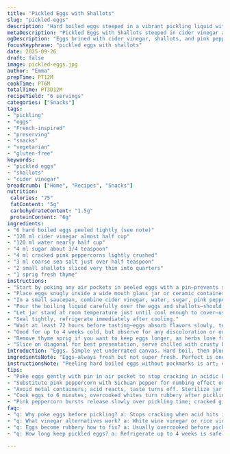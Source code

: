 ```yaml
---
title: "Pickled Eggs with Shallots"
slug: "pickled-eggs"
description: "Hard boiled eggs steeped in a vibrant pickling liquid with cider vinegar, crushed pink peppercorns, thinly sliced shallots, aromatic thyme, and a touch of sweetness. The eggs soak up tart, spicy, and herbal notes over several days creating a layered flavor experience. A dash of sea salt balances the acidity while the pink peppercorns add a subtle floral heat. Easy to prep, yet demands patience. Keeps well refrigerated for up to four weeks. A vegetarian, nut-free, and gluten-free option for snack or starter."
metaDescription: "Pickled Eggs with Shallots steeped in cider vinegar and pink peppercorns. Tart, herbal flavors develop over days; a unique French-inspired snack option."
ogDescription: "Eggs brined with cider vinegar, shallots, and pink peppercorns build layers. Wait days for flavor bloom. Tangy, herbal bites with subtle floral heat."
focusKeyphrase: "pickled eggs with shallots"
date: 2025-09-26
draft: false
image: pickled-eggs.jpg
author: "Emma"
prepTime: PT12M
cookTime: PT6M
totalTime: PT3D12M
recipeYield: "6 servings"
categories: ["Snacks"]
tags:
- "pickling"
- "eggs"
- "French-inspired"
- "preserving"
- "snacks"
- "vegetarian"
- "gluten-free"
keywords:
- "pickled eggs"
- "shallots"
- "cider vinegar"
breadcrumb: ["Home", "Recipes", "Snacks"]
nutrition: 
 calories: "75"
 fatContent: "5g"
 carbohydrateContent: "1.5g"
 proteinContent: "6g"
ingredients:
- "6 hard boiled eggs peeled tightly (see note)"
- "120 ml cider vinegar almost half cup"
- "120 ml water nearly half cup"
- "4 ml sugar about 3/4 teaspoon"
- "4 ml cracked pink peppercorns lightly crushed"
- "3 ml coarse sea salt just over half teaspoon"
- "2 small shallots sliced very thin into quarters"
- "1 sprig fresh thyme"
instructions:
- "Start by poking any air pockets in peeled eggs with a pin—prevents spoilage and stops cracking once brined."
- "Place eggs snugly inside a wide mouth glass jar or ceramic container that holds around 700 ml to 800 ml capacity; avoid metal—acid reacts."
- "In a small saucepan, combine cider vinegar, water, sugar, pink peppercorns, salt, and the fresh thyme sprig; bring to a rolling boil."
- "Pour the boiling liquid carefully over the eggs and shallots—should bubble as it hits but not overflow."
- "Let jar stand at room temperature just until cool enough to cover—usually 15 minutes. Don’t rush; hot jar could weaken seals or crack glass."
- "Seal tightly, refrigerate immediately after cooling."
- "Wait at least 72 hours before tasting—eggs absorb flavors slowly, texture changes subtly; a bit chewy on edges."
- "Good for up to 4 weeks cold, but observe for any discoloration or odd smells—never compromise safety."
- "Remove thyme sprig if you want to keep eggs longer, as herbs lose freshness and can discolor brine."
- "Slice on diagonal for best presentation, serve chilled with crusty bread or crudités."
introduction: "Eggs. Simple yet underrated canvas. Hard boil, then plunge into a bath of acidity and spice. I swear, the first time I let these brine a mere two days, texture was rubbery, flavor thin. Three days became my rule. Shallots add bite and faint onion sweetness; thyme gives herbal lift—don’t skip it. Pink peppercorns? They’re my twist over black—fruity, floral, gentle heat. Odd for pickling maybe, but trust me. Patience kills impatience; flavors sink deeper, eggs bloom in vinegar. I use cider vinegar for subtle apple tang—never straight vinegar. And yes, cracked peppercorns, not ground, for bursts of flavor, not flat heat. Watch your jar size, room temp cooling—quick cooling shrinks eggs awkwardly, bad brine absorption. No fancy gear needed. Just eggs, patience, and a good jar."
ingredientsNote: "Eggs—always fresh but not super fresh. Perfect is one week out from carton date; peels come easier. I blow dry boiled eggs, cracks tear, ruin presentation. Vinegar swaps? White wine or rice vinegar works but shifts flavor profile; avoid malt vinegar for bitterness. Sugar cuts vinegar edge. Pink peppercorns, rare but worth sourcing—sub with Sichuan pepper for numbing effect or whole pink peppercorn substitutes. Shallots better than onions, hold texture; slice thin but not paper-thin, else they dissolve. Fresh thyme essential—dried dries out brine. Water softens acidity, critical for not overpowering. Salt is flavor anchor and preservative; kosher or sea preferred. Big batch? Scale all liquids and seasonings proportionally. Always sterilize jars with boiling water or dishwasher cycle for safety. Watch for floating shallots; press them down gently with a sterilized utensil."
instructionsNote: "Peeling hard boiled eggs without pockmarks is art; chill eggs post boil in ice bath minimum 10 minutes—shell slips easily if cracked gently. I pierce eggs with toothpick air pocket to equalize pressure during pickling; prevents cracking in acidic liquid. Combine pickling liquid ingredients in cold saucepan to start, then heat slowly to avoid boiling over; watch sugar dissolve completely, else gritty brine. Pour boiling liquid quickly but with care; uneven temperature shocks glass. Allow resting at room temp until foggy steam clears before sealing; traps less steam inside. Gently shake jar once or twice a day first two days to circulate flavors without cracking eggs. After brine, eggs look translucent near yolk when sliced; slight rubbery bounce outside, creamy yolk center intact. If too soft or mushy, possibly under-pickled or overcooked prior. Keep eggs refrigerated to slow bacterial growth and prolong shelf life. Remove herbs after 7–10 days to prevent bitterness. Serve chilled; room temp dulls the pop of tang and spice."
tips:
- "Poke eggs gently with pin in air pocket to stop cracking in acidic brine. Pour boiling liquid steady but don’t splash; hot glass shock kills jars or cracks eggs. Use wide-mouth jar 700-800 ml for snug fit. Chill eggs in ice bath minimum 10 minutes post boil. Quick cooling after hot brine softens eggs weirdly; patience here matters. Shake jar gently first two days; circulation helps flavor reach yolk edges evenly but avoid rattling hard."
- "Substitute pink peppercorn with Sichuan pepper for numbing effect or whole black peppercorns but lose floral top notes. Vinegar swap? White wine or rice vinegar okay, malt turns bitter. Keep fresh thyme sprig; dries brine if use dried. Salt matters: kosher or sea salt preferred. Water critical to balance acidity—too little vinegar and eggs get rubbery. Sugar dissolves slowly; dissolve fully before boiling to avoid gritty brine edge."
- "Avoid metal containers; acid reacts, taste turns off. Sterilize jar with boiling water or dishwasher cycle. Don't reuse brine; bacteria risk high. Remove herbs after 7-10 days or brine discolors, turns bitter. Use fresh eggs about a week old from carton; peel easier, fewer pockmarks. Slice eggs diagonally to reveal layers - translucent yolk ring signals right pickle time. Watch for floating shallots—press gently with sterilized utensil."
- "Cook eggs to 6 minutes; overcooked whites turn rubbery after pickling, undercooked make brine flop. Cracks in shells make texture odd—blow dry to fix cracks before peeling. Cool brine gradually at room temp for 15 minutes; hot jar kills seal. After 72 hours minimum don’t rush taste; texture still firm outside, creamy yolk inside. Keep refrigerated to slow spoilage but acidity protects better than fridge alone."
- "Pink peppercorn bursts release slowly over pickling time; cracked gives better floral heat than ground powder. Vinegar aroma sharp at boil but mellows in days. Presentation is part; flaky salt sprinkle on serving or crusty bread alongside amplifies texture contrast. Store tight jar to keep herb aroma fresh longer. If thicker shallots try pressing down before pouring hot brine to avoid floating; ensures flavor spread everywhere."
faq:
- "q: Why poke eggs before pickling? a: Stops cracking when acid hits inside shell. Poking air pocket helps pressure match inside outside. Prevents floating cracks that ruin texture. Makes peel smoother. Helps brine get inside slowly too."
- "q: What vinegar alternatives work? a: White wine vinegar or rice vinegar swap but shifts sharpness, milder or sweeter notes depend. Malt vinegar can cause bitterness; avoid for eggs. Cider vinegar tastes apple-like, less harsh. Adjust sugar slightly if swapping for different acid strength."
- "q: Eggs become rubbery how to fix? a: Usually overcooked before pickling or brined too short time at wrong temp. Cook eggs just till firm but not hard. Wait 3 days fully before tasting. Too little water means excess acid shocks whites too much. Try fresh eggs, peel gently avoid shell cracks."
- "q: How long keep pickled eggs? a: Refrigerate up to 4 weeks is safe. Watch discoloration, smell off. Remove herbs after a week to avoid bitter brine. Some keep longer sealed but quality drops. Best to eat soon once color turns translucent near yolk. Avoid repeated open jar exposure."

---
```

